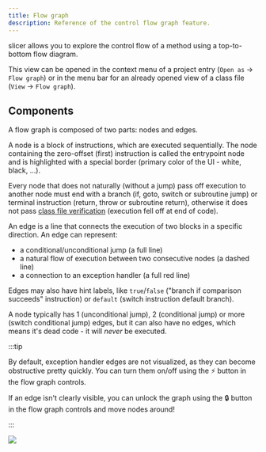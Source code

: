 ```yaml
---
title: Flow graph
description: Reference of the control flow graph feature.
---
```


slicer allows you to explore the control flow of a method using a top-to-bottom flow diagram.

This view can be opened in the context menu of a project entry (`Open as` -> `Flow graph`) or in the menu bar for an already opened view of a class file (`View` -> `Flow graph`).

## Components

A flow graph is composed of two parts: nodes and edges.

A node is a block of instructions, which are executed sequentially. The node containing the zero-offset (first) instruction is called the entrypoint node and is highlighted with a special border (primary color of the UI - white, black, ...).

Every node that does not naturally (without a jump) pass off execution to another node must end with a branch (if, goto, switch or subroutine jump) or terminal instruction (return, throw or subroutine return), otherwise it does not pass [class file verification](https://docs.oracle.com/javase/specs/jvms/se21/html/jvms-4.html#jvms-4.10.2.2) (execution fell off at end of code).

An edge is a line that connects the execution of two blocks in a specific direction. An edge can represent:

-   a conditional/unconditional jump (a full line)
-   a natural flow of execution between two consecutive nodes (a dashed line)
-   a connection to an exception handler (a full red line)

Edges may also have hint labels, like `true`/`false` ("branch if comparison succeeds" instruction) or `default` (switch instruction default branch).

A node typically has 1 (unconditional jump), 2 (conditional jump) or more (switch conditional jump) edges, but it can also have no edges, which means it's dead code - it will _never_ be executed.

:::tip

By default, exception handler edges are not visualized, as they can become obstructive pretty quickly. You can turn them on/off using the ⚡ button in the flow graph controls.

If an edge isn't clearly visible, you can unlock the graph using the 🔒 button in the flow graph controls and move nodes around!

:::

![](/assets/flow_graph.png)
